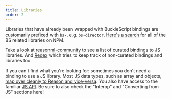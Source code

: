```yaml
---
title: Libraries
order: 2
---
```


Libraries that have already been wrapped with BuckleScript bindings are customarily prefixed with `bs-`, e.g. `bs-director`. [Here's a search](https://www.npmjs.com/search?q=keywords:bucklescript) for all of the BS related libraries on NPM.

Take a look at [reasonml-community](https://github.com/reasonml-community) to see a list of curated bindings to JS libraries. And [Redex](https://redex.github.io/) which tries to keep track of non-curated bindings and libraries too.

If you can't find what you're looking for: sometimes you don't need a binding to use a JS library. Most JS data types, such as array and objects, [map over cleanly to Reason and vice-versa](https://bucklescript.github.io/docs/en/common-data-types.html#cheat-sheet). You also have access to the familiar [JS API](https://bucklescript.github.io/bucklescript/api/Js.html). Be sure to also check the "Interop" and "Converting from JS" sections here!
